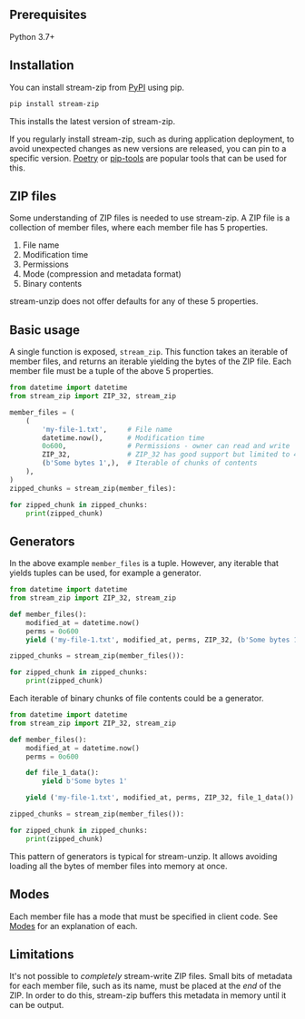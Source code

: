 ## Prerequisites

Python 3.7+


## Installation

You can install stream-zip from [PyPI](https://pypi.org/project/stream-zip/) using pip.

```bash
pip install stream-zip
```

This installs the latest version of stream-zip.

If you regularly install stream-zip, such as during application deployment, to avoid unexpected changes as new versions are released, you can pin to a specific version. [Poetry](https://python-poetry.org/) or [pip-tools](https://pip-tools.readthedocs.io/en/latest/) are popular tools that can be used for this.


## ZIP files

Some understanding of ZIP files is needed to use stream-zip. A ZIP file is a collection of member files, where each member file has 5 properties.

1. File name
2. Modification time
3. Permissions
4. Mode (compression and metadata format)
5. Binary contents

stream-unzip does not offer defaults for any of these 5 properties.


## Basic usage

A single function is exposed, `stream_zip`. This function takes an iterable of member files, and returns an iterable yielding the bytes of the ZIP file. Each member file must be a tuple of the above 5 properties.

```python
from datetime import datetime
from stream_zip import ZIP_32, stream_zip

member_files = (
    (
        'my-file-1.txt',     # File name
        datetime.now(),      # Modification time
        0o600,               # Permissions - owner can read and write
        ZIP_32,              # ZIP_32 has good support but limited to 4GiB
        (b'Some bytes 1',),  # Iterable of chunks of contents
    ),
)
zipped_chunks = stream_zip(member_files):

for zipped_chunk in zipped_chunks:
    print(zipped_chunk)
```

## Generators

In the above example `member_files` is a tuple. However, any iterable that yields tuples can be used, for example a generator.

```python
from datetime import datetime
from stream_zip import ZIP_32, stream_zip

def member_files():
    modified_at = datetime.now()
    perms = 0o600
    yield ('my-file-1.txt', modified_at, perms, ZIP_32, (b'Some bytes 1',))

zipped_chunks = stream_zip(member_files()):

for zipped_chunk in zipped_chunks:
    print(zipped_chunk)
```

Each iterable of binary chunks of file contents could be a generator.

```python
from datetime import datetime
from stream_zip import ZIP_32, stream_zip

def member_files():
    modified_at = datetime.now()
    perms = 0o600

    def file_1_data():
        yield b'Some bytes 1'

    yield ('my-file-1.txt', modified_at, perms, ZIP_32, file_1_data())

zipped_chunks = stream_zip(member_files()):

for zipped_chunk in zipped_chunks:
    print(zipped_chunk)
```

This pattern of generators is typical for stream-unzip. It allows avoiding loading all the bytes of member files into memory at once.


## Modes

Each member file has a mode that must be specified in client code. See [Modes](modes.md) for an explanation of each.


## Limitations

It's not possible to _completely_ stream-write ZIP files. Small bits of metadata for each member file, such as its name, must be placed at the _end_ of the ZIP. In order to do this, stream-zip buffers this metadata in memory until it can be output.
